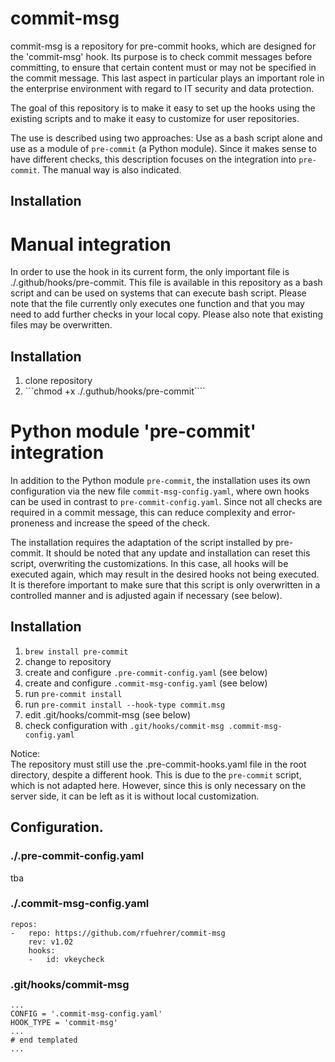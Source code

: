 # commit-msg

commit-msg is a repository for pre-commit hooks, which are designed for the 'commit-msg' hook. Its purpose is to check commit messages before committing, to ensure that certain content must or may not be specified in the commit message. This last aspect in particular plays an important role in the enterprise environment with regard to IT security and data protection.

The goal of this repository is to make it easy to set up the hooks using the existing scripts and to make it easy to customize for user repositories.

The use is described using two approaches: Use as a bash script alone and use as a module of ```pre-commit``` (a Python module). Since it makes sense to have different checks, this description focuses on the integration into ```pre-commit```. The manual way is also indicated.

## Installation

# Manual integration

In order to use the hook in its current form, the only important file is ./.github/hooks/pre-commit. This file is available in this repository as a bash script and can be used on systems that can execute bash script. Please note that the file currently only executes one function and that you may need to add further checks in your local copy. Please also note that existing files may be overwritten.

## Installation

1. clone repository
2. ```chmod +x ./.guthub/hooks/pre-commit````

# Python module 'pre-commit' integration
  
In addition to the Python module `pre-commit`, the installation uses its own configuration via the new file `commit-msg-config.yaml`, where own hooks can be used in contrast to `pre-commit-config.yaml`. Since not all checks are required in a commit message, this can reduce complexity and error-proneness and increase the speed of the check.  

The installation requires the adaptation of the script installed by pre-commit. It should be noted that any update and installation can reset this script, overwriting the customizations. In this case, all hooks will be executed again, which may result in the desired hooks not being executed. It is therefore important to make sure that this script is only overwritten in a controlled manner and is adjusted again if necessary (see below).  

## Installation  

1. ```brew install pre-commit```
2. change to repository
3. create and configure `.pre-commit-config.yaml` (see below)
4. create and configure `.commit-msg-config.yaml` (see below)
5. run `pre-commit install`
6. run `pre-commit install --hook-type commit.msg`
7. edit .git/hooks/commit-msg (see below)
8. check configuration with `.git/hooks/commit-msg .commit-msg-config.yaml`

Notice:  
The repository must still use the .pre-commit-hooks.yaml file in the root directory, despite a different hook. This is due to the ```pre-commit``` script, which is not adapted here. However, since this is only necessary on the server side, it can be left as it is without local customization.  

## Configuration. 

### ./.pre-commit-config.yaml 

tba

### ./.commit-msg-config.yaml

```
repos:
-   repo: https://github.com/rfuehrer/commit-msg
    rev: v1.02
    hooks:
    -   id: vkeycheck
```

### .git/hooks/commit-msg

```
...
CONFIG = '.commit-msg-config.yaml'
HOOK_TYPE = 'commit-msg'
...
# end templated
...
```

